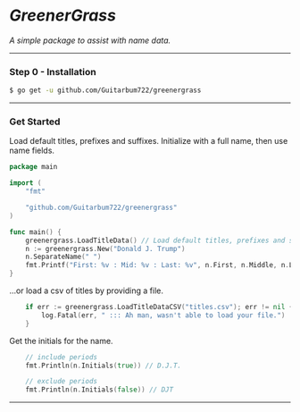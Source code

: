 # *GreenerGrass*
_A simple package to assist with name data._

***********

### Step 0 - Installation

```sh
$ go get -u github.com/Guitarbum722/greenergrass
```

***********

### Get Started

Load default titles, prefixes and suffixes.
Initialize with a full name, then use name fields.
```go
package main

import (
	"fmt"

	"github.com/Guitarbum722/greenergrass"
)

func main() {
	greenergrass.LoadTitleData() // Load default titles, prefixes and suffixes
	n := greenergrass.New("Donald J. Trump")
	n.SeparateName(" ")
	fmt.Printf("First: %v : Mid: %v : Last: %v", n.First, n.Middle, n.Last)
}
```

...or load a csv of titles by providing a file.

```go
	if err := greenergrass.LoadTitleDataCSV("titles.csv"); err != nil {
		log.Fatal(err, " ::: Ah man, wasn't able to load your file.")
	}
```

Get the initials for the name.

```go
    // include periods
    fmt.Println(n.Initials(true)) // D.J.T.

    // exclude periods
    fmt.Println(n.Initials(false)) // DJT
```
***********

